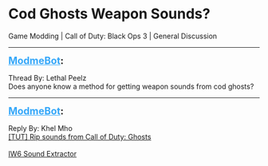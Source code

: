 # Cod Ghosts Weapon Sounds?
Game Modding | Call of Duty: Black Ops 3 | General Discussion

---
<strong style="font-size: 1.4em;"><span style="text-decoration: underline;text-decoration-color: #34a7f9;"><span style="color:#34a7f9;">ModmeBot</span></span>:</strong>

<p>Thread By: Lethal Peelz<br />Does anyone know a method for getting weapon sounds from cod ghosts?</p>

---
<strong style="font-size: 1.4em;"><span style="text-decoration: underline;text-decoration-color: #34a7f9;"><span style="color:#34a7f9;">ModmeBot</span></span>:</strong>

<p>Reply By: Khel Mho<br /><a href="http://aviacreations.com/modme/index.php?view=topic&tid=1513">[TUT] Rip sounds from Call of Duty: Ghosts</a><br /> <br /><a href="http://aviacreations.com/modme/index.php?view=topic&tid=1655">IW6 Sound Extractor</a></p>
